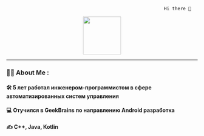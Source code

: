                                                               Hi there 👋

<div id="header" align="center">
  <img src="https://media.giphy.com/media/M9gbBd9nbDrOTu1Mqx/giphy.gif" width="100"/>
</div>

---
### :man_technologist: About Me :
#### :hammer_and_wrench: 5 лет работал инженером-программистом в сфере автоматизированных систем управления
#### :computer: Отучился в GeekBrains по направлению Android разработка
#### :writing_hand: C++, Java, Kotlin


